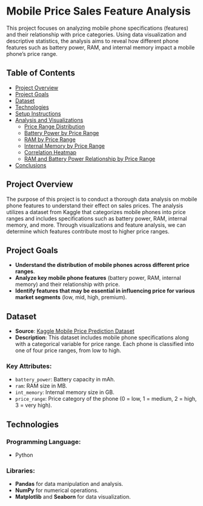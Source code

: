 # Mobile Price Sales Feature Analysis

This project focuses on analyzing mobile phone specifications (features) and their relationship with price categories. Using data visualization and descriptive statistics, the analysis aims to reveal how different phone features such as battery power, RAM, and internal memory impact a mobile phone’s price range.

## Table of Contents

- [Project Overview](#project-overview)
- [Project Goals](#project-goals)
- [Dataset](#dataset)
- [Technologies](#technologies)
- [Setup Instructions](#setup-instructions)
- [Analysis and Visualizations](#analysis-and-visualizations)
  - [Price Range Distribution](#price-range-distribution)
  - [Battery Power by Price Range](#battery-power-by-price-range)
  - [RAM by Price Range](#ram-by-price-range)
  - [Internal Memory by Price Range](#internal-memory-by-price-range)
  - [Correlation Heatmap](#correlation-heatmap)
  - [RAM and Battery Power Relationship by Price Range](#ram-and-battery-power-relationship-by-price-range)
- [Conclusions](#conclusions)

## Project Overview

The purpose of this project is to conduct a thorough data analysis on mobile phone features to understand their effect on sales prices. The analysis utilizes a dataset from Kaggle that categorizes mobile phones into price ranges and includes specifications such as battery power, RAM, internal memory, and more. Through visualizations and feature analysis, we can determine which features contribute most to higher price ranges.

## Project Goals

- **Understand the distribution of mobile phones across different price ranges**.
- **Analyze key mobile phone features** (battery power, RAM, internal memory) and their relationship with price.
- **Identify features that may be essential in influencing price for various market segments** (low, mid, high, premium).

## Dataset

- **Source**: [Kaggle Mobile Price Prediction Dataset](https://www.kaggle.com/iabhishekofficial/mobile-price-classification)
- **Description**: This dataset includes mobile phone specifications along with a categorical variable for price range. Each phone is classified into one of four price ranges, from low to high.

### Key Attributes:
- `battery_power`: Battery capacity in mAh.
- `ram`: RAM size in MB.
- `int_memory`: Internal memory size in GB.
- `price_range`: Price category of the phone (0 = low, 1 = medium, 2 = high, 3 = very high).

## Technologies

### Programming Language:
- Python

### Libraries:
- **Pandas** for data manipulation and analysis.
- **NumPy** for numerical operations.
- **Matplotlib** and **Seaborn** for data visualization.

